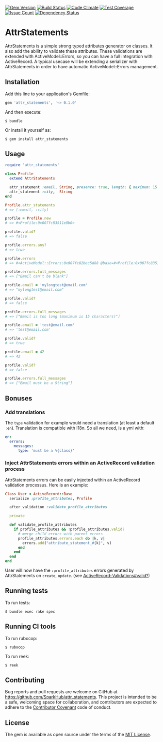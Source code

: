 [![Gem Version](https://badge.fury.io/rb/attr_statements.svg)](http://badge.fury.io/rb/attr_statements)
[![Build Status](https://travis-ci.org/SparkHub/attr_statements.svg?branch=master)](https://travis-ci.org/SparkHub/attr_statements)
[![Code Climate](https://codeclimate.com/github/SparkHub/attr_statements/badges/gpa.svg)](https://codeclimate.com/github/SparkHub/attr_statements)
[![Test Coverage](https://codeclimate.com/github/SparkHub/attr_statements/badges/coverage.svg)](https://codeclimate.com/github/SparkHub/attr_statements/coverage)
[![Issue Count](https://codeclimate.com/github/SparkHub/attr_statements/badges/issue_count.svg)](https://codeclimate.com/github/SparkHub/attr_statements)
[![Dependency Status](https://gemnasium.com/SparkHub/attr_statements.svg)](https://gemnasium.com/SparkHub/attr_statements)

# AttrStatements

AttrStatements is a simple strong typed attributes generator on classes. It also add the ability to validate these attributes. These validations are extended with ActiveModel::Errors, so you can have a full integration with ActiveRecord.
A typical usecase will be extending a serializer with AttrStatements in order to have automatic ActiveModel::Errors management.

## Installation

Add this line to your application's Gemfile:

```ruby
gem 'attr_statements', '~> 0.1.0'
```

And then execute:

    $ bundle

Or install it yourself as:

    $ gem install attr_statements

## Usage

```ruby
require 'attr_statements'

class Profile
  extend AttrStatements

  attr_statement :email, String, presence: true, length: { maximum: 15 }
  attr_statement :city,  String
end

Profile.attr_statements
# => [:email, :city]

profile = Profile.new
# => #<Profile:0x007fc83511e8b0>

profile.valid?
# => false

profile.errors.any?
# => true

profile.errors
# => #<ActiveModel::Errors:0x007fc82bec5d88 @base=#<Profile:0x007fc83511e8b0 @errors=#<ActiveModel::Errors:0x007fc82bec5d88 ...>>, @messages={:email=>["can't be blank"]}>

profile.errors.full_messages
# => ["Email can't be blank"]

profile.email = 'mylongtest@email.com'
# => "mylongtest@email.com"

profile.valid?
# => false

profile.errors.full_messages
# => ["Email is too long (maximum is 15 characters)"]

profile.email = 'test@email.com'
# => 'test@email.com'

profile.valid?
# => true

profile.email = 42
# => 42

profile.valid?
# => false

profile.errors.full_messages
# => ["Email must be a String"]
```

## Bonuses

### Add translations

The `type` validation for example would need a translation (at least a default `:en`). Translation is compatible with I18n. So all we need, is a yml with:

```yaml
en:
  errors:
    messages:
      type: 'must be a %{class}'
```

### Inject AttrStatements errors within an ActiveRecord validation process

AttrStatements errors can be easily injected within an ActiveRecord validation processus. Here is an example:

```ruby
Class User < ActiveRecord::Base
  serialize :profile_attributes, Profile

  after_validation :validate_profile_attributes

  private

  def validate_profile_attributes
    if profile_attributes && !profile_attributes.valid?
      # merge child errors with parent errors
      profile_attributes.errors.each do |k, v|
        errors.add("attribute_statement_#{k}", v)
      end
    end
  end
end
```

User will now have the `:profile_attributes` errors generated by AttrStatements on `create`, `update`. (see [ActiveRecord::Validations#valid?](https://apidock.com/rails/ActiveRecord/Validations/valid%3F))

## Running tests

To run tests:

    $ bundle exec rake spec

## Running CI tools

To run rubocop:

    $ rubocop

To run reek:

    $ reek

## Contributing

Bug reports and pull requests are welcome on GitHub at https://github.com/SparkHub/attr_statements. This project is intended to be a safe, welcoming space for collaboration, and contributors are expected to adhere to the [Contributor Covenant](http://contributor-covenant.org) code of conduct.

## License

The gem is available as open source under the terms of the [MIT License](http://opensource.org/licenses/MIT).

